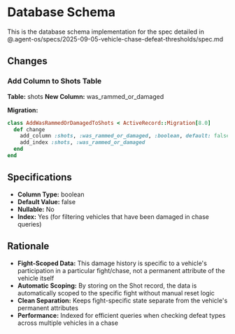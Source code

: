 # Database Schema

This is the database schema implementation for the spec detailed in @.agent-os/specs/2025-09-05-vehicle-chase-defeat-thresholds/spec.md

## Changes

### Add Column to Shots Table

**Table:** shots
**New Column:** was_rammed_or_damaged

**Migration:**
```ruby
class AddWasRammedOrDamagedToShots < ActiveRecord::Migration[8.0]
  def change
    add_column :shots, :was_rammed_or_damaged, :boolean, default: false, null: false
    add_index :shots, :was_rammed_or_damaged
  end
end
```

## Specifications

- **Column Type:** boolean
- **Default Value:** false
- **Nullable:** No
- **Index:** Yes (for filtering vehicles that have been damaged in chase queries)

## Rationale

- **Fight-Scoped Data:** This damage history is specific to a vehicle's participation in a particular fight/chase, not a permanent attribute of the vehicle itself
- **Automatic Scoping:** By storing on the Shot record, the data is automatically scoped to the specific fight without manual reset logic
- **Clean Separation:** Keeps fight-specific state separate from the vehicle's permanent attributes
- **Performance:** Indexed for efficient queries when checking defeat types across multiple vehicles in a chase